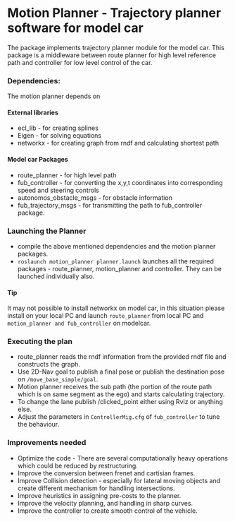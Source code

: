 # Motion Planner - Trajectory planner software for model car

The package implements trajectory planner module for the model car. This package is a middleware between route planner for high level reference path and controller for low level control of the car.

### Dependencies:
The motion planner depends on

#### External libraries
* ecl_lib - for creating splines
* Eigen - for solving equations
* networkx - for creating graph from rndf and calculating shortest path

#### Model car Packages
* route_planner -  for high level path
* fub_controller - for converting the x,y,t coordinates into corresponding speed and steering controls
* autonomos_obstacle_msgs - for obstacle information
* fub_trajectory_msgs - for transmitting the path to fub_controller package.

### Launching the Planner
* compile the above mentioned dependencies and the motion planner packages.
* `roslaunch motion_planner planner.launch` launches all the required packages - route_planner, motion_planner and controller. They can be launched individually also.

#### Tip
It may not possible to install networkx on model car, in this situation please install on your local PC and launch `route_planner` from local PC and `motion_planner and fub_controller` on modelcar. 

### Executing the plan
* route_planner reads the rndf information from the provided rndf file and constructs the graph.
* Use 2D-Nav goal to publish a final pose or publish the destination pose on `/move_base_simple/goal`.
* Motion planner receives the sub path (the portion of the route path which is on same segment as the ego) and starts calculating trajectory.
* To change the lane publish /clicked_point either using Rviz or anything else.
* Adjust the parameters in `ControllerMig.cfg` of `fub_controller` to tune the behaviour.


### Improvements needed
* Optimize the code - There are several computationally heavy operations which could be reduced by restructuring.
* Improve the conversion between frenet and cartisian frames.
* Improve Collision detection - especially for lateral moving objects and create different mechanism for handling intersections.
* Improve heuristics in assigning pre-costs to the planner.
* Improve the velocity planning, and handling in sharp curves.
* Improve the controller to create smooth control of the vehicle.
